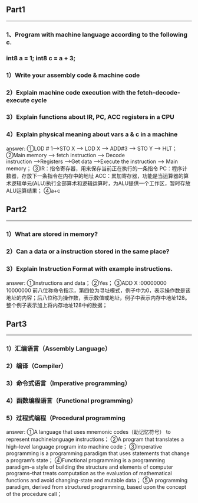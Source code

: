 ## Part1
---
### 1、Program with machine language according to the following c.
### int8 a = 1; int8 c = a + 3;
### 1）Write your assembly code & machine code
### 2）Explain machine code execution with the fetch-decode-execute cycle
### 3）Explain functions about IR, PC, ACC registers in a CPU
### 4）Explain physical meaning about vars a & c in a machine

answer:
①LOD # 1–>STO X –> LOD X –> ADD#3 –> STO Y –> HLT；  
②Main memory –> fetch instruction –> Decode      
instruction –>Registers –>Get data –>Execute the  instruction –> Main memory； 
③IR：指令寄存器，用来保存当前正在执行的一条指令 PC：程序计数器，存放下一条指令在内存中的地址 ACC：累加寄存器，功能是当运算器的算术逻辑单元(ALU)执行全部算术和逻辑运算时，为ALU提供一个工作区，暂时存放ALU运算结果； 
④a+c

## Part2
---
### 1）What are stored in memory?
### 2）Can a data or a instruction stored in the same place?
### 3）Explain Instruction Format with example instructions.

answer:
①Instructions and data； 
②Yes； 
③ADD X :00000000 10000000 前八位称命令指示，第四位为寻址模式，例子中为0，表示操作数是该地址的内容；后八位称为操作数，表示数值或地址，例子中表示内存中地址128。整个例子表示加上将内存地址128中的数据；

## Part3
---
### 1）汇编语言（Assembly Language）
### 2）编译（Compiler）
### 3）命令式语言（Imperative programming）
### 4）函数编程语言（Functional programming）
### 5）过程式编程（Procedural programming

answer:
①A language that uses mnemonic codes（助记忆符号） to represent machinelanguage instructions； 
②A program that translates a high-level language program into machine code； 
③Imperative programming is a programming paradigm that uses statements that change a program’s state；
④Functional programming is a programming paradigm–a style of building the structure and elements of computer programs–that treats computation as the evaluation of mathematical functions and avoid changing-state and mutable data； ⑤A programming paradigm, derived from structured programming, based upon the concept of the procedure call；